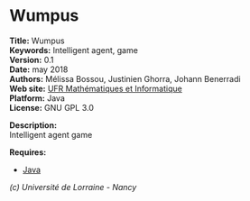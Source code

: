 # Wumpus #

**Title:** Wumpus  
**Keywords:** Intelligent agent, game  
**Version:** 0.1  
**Date:** may 2018  
**Authors:** Mélissa Bossou, Justinien Ghorra, Johann Benerradi  
**Web site:** [UFR Mathématiques et Informatique](http://mathinfo.univ-lorraine.fr)  
**Platform:** Java  
**License:** GNU GPL 3.0  


**Description:**  
Intelligent agent game  


**Requires:**  
  - [Java](https://www.oracle.com/fr/java/index.html)  


*(c) Université de Lorraine - Nancy*
